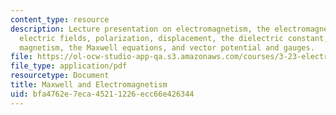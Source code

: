 ```yaml
---
content_type: resource
description: Lecture presentation on electromagnetism, the electromagnetic spectrum,
  electric fields, polarization, displacement, the dielectric constant, susceptibility,
  magnetism, the Maxwell equations, and vector potential and gauges.
file: https://ol-ocw-studio-app-qa.s3.amazonaws.com/courses/3-23-electrical-optical-and-magnetic-properties-of-materials-fall-2007/bfa4762e7eca45211226ecc66e426344_lec16.pdf
file_type: application/pdf
resourcetype: Document
title: Maxwell and Electromagnetism
uid: bfa4762e-7eca-4521-1226-ecc66e426344
---
```

